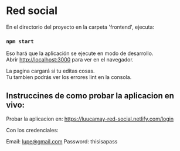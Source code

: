 # Red social

En el directorio del proyecto en la carpeta 'frontend', ejecuta:

### `npm start`

Eso hará que la aplicación se ejecute en modo de desarrollo. <br />
Abrir [http://localhost:3000](http://localhost:3000) para ver en el navegador.

La pagina cargará si tu editas cosas.<br />
Tu tambien podrás ver los errores lint en la consola.

## Instruccines de como probar la aplicacion en vivo:
Probar la aplicacion en:
https://luucamay-red-social.netlify.com/login

Con los credenciales:

Email: lupe@gmail.com
Password: thisisapass

